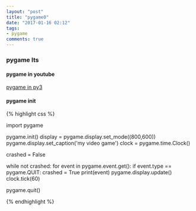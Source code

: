 ```yaml
---
layout: "post"
title: "pygame0"
date: "2017-01-16 02:12"
tags:
- pygame
comments: true
---
```


### pygame lts

#### pygame in youtube
[pygame in py3][8a50bc72]

  [8a50bc72]: https://www.youtube.com/playlist?list=PLQVvvaa0QuDdLkP8MrOXLe_rKuf6r80KO "pygame"

#### pygame init
{% highlight css %}

import pygame

pygame.init()
display = pygame.display.set_mode((800,600))
pygame.display.set_caption('my video game')
clock = pygame.time.Clock()

crashed = False

while not crashed:
    for event in pygame.event.get():
        if event.type == pygame.QUIT:
            crashed = True
        print(event)
    pygame.display.update()
    clock.tick(60)

pygame.quit()


{% endhighlight %}
